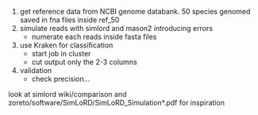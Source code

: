 1) get reference data from NCBI genome databank. 50 species genomed saved in fna files inside ref_50
2) simulate reads with simlord and mason2 introducing errors
    * numerate each reads inside fasta files
3) use Kraken for classification
    * start job in cluster
    * cut output only the 2-3 columns
4) validation
    * check precision... 


look at simlord wiki/comparison and zoreto/software/SimLoRD/SimLoRD_Simulation*.pdf for inspiration
